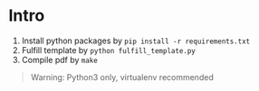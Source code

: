 # Intro
1. Install python packages by `pip install -r requirements.txt`
2. Fulfill template by `python fulfill_template.py`
3. Compile pdf by `make`

> Warning: Python3 only, virtualenv recommended
